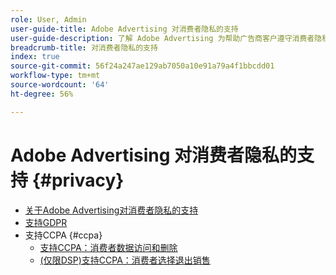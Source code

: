 ```yaml
---
role: User, Admin
user-guide-title: Adobe Advertising 对消费者隐私的支持
user-guide-description: 了解 Adobe Advertising 为帮助广告商客户遵守消费者隐私保护法而提供的安全和隐私控制措施。
breadcrumb-title: 对消费者隐私的支持
index: true
source-git-commit: 56f24a247ae129ab7050a10e91a79a4f1bbcdd01
workflow-type: tm+mt
source-wordcount: '64'
ht-degree: 56%

---
```



# Adobe Advertising 对消费者隐私的支持 {#privacy}

+ [关于Adobe Advertising对消费者隐私的支持](/help/privacy/home.md)
+ [支持GDPR](/help/privacy/gdpr.md)
+ 支持CCPA {#ccpa}
   + [支持CCPA：消费者数据访问和删除](/help/privacy/ccpa/ccpa-access-delete.md)
   + [(仅限DSP)支持CCPA：消费者选择退出销售](/help/privacy/ccpa/ccpa-opt-out-of-sale.md)
